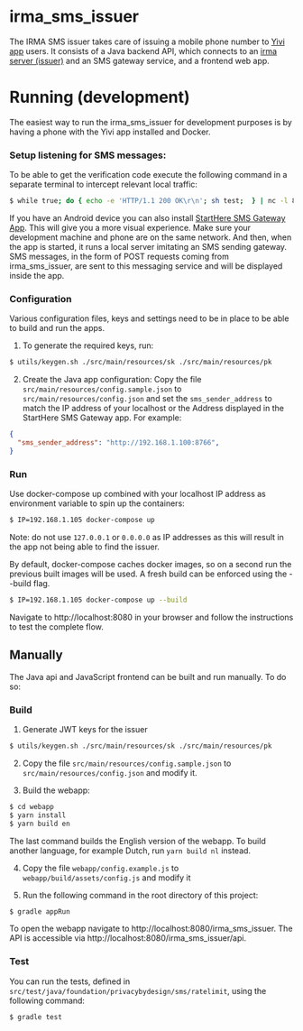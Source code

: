 # irma_sms_issuer
The IRMA SMS issuer takes care of issuing a mobile phone number to [Yivi app](https://github.com/privacybydesign/irmamobile) users. It consists of a Java backend API, which connects to an [irma server (issuer)](https://github.com/privacybydesign/irmago) and an SMS gateway service, and a frontend web app.

# Running (development)
The easiest way to run the irma_sms_issuer for development purposes is by having a phone with the Yivi app installed and Docker.

### Setup listening for SMS messages:

To be able to get the verification code execute the following command in a separate terminal to intercept relevant local traffic:
```bash
$ while true; do { echo -e 'HTTP/1.1 200 OK\r\n'; sh test;  } | nc -l 8766; done
```

If you have an Android device you can also install [StartHere SMS Gateway App](https://m.apkpure.com/starthere-sms-gateway-app/com.bogdan.sms). This will give you a more visual experience. Make sure your development machine and phone are on the same network. And then, when the app is started, it runs a local server imitating an SMS sending gateway. SMS messages, in the form of POST requests coming from irma_sms_issuer, are sent to this messaging service and will be displayed inside the app.

### Configuration
Various configuration files, keys and settings need to be in place to be able to build and run the apps.

1. To generate the required keys, run:
```bash
$ utils/keygen.sh ./src/main/resources/sk ./src/main/resources/pk
```

2. Create the Java app configuration:
Copy the file `src/main/resources/config.sample.json` to `src/main/resources/config.json` and set the `sms_sender_address` to match the IP address of your localhost or the Address displayed in the StartHere SMS Gateway app. For example:

```json
{
  "sms_sender_address": "http://192.168.1.100:8766",
}
```

### Run
Use docker-compose up combined with your localhost IP address as environment variable to spin up the containers:
```bash
$ IP=192.168.1.105 docker-compose up
```
Note: do not use `127.0.0.1` or `0.0.0.0` as IP addresses as this will result in the app not being able to find the issuer.

By default, docker-compose caches docker images, so on a second run the previous built images will be used. A fresh build can be enforced using the --build flag.
```bash
$ IP=192.168.1.105 docker-compose up --build
```

Navigate to http://localhost:8080 in your browser and follow the instructions to test the complete flow.

## Manually
The Java api and JavaScript frontend can be built and run manually. To do so:

### Build

1. Generate JWT keys for the issuer
```bash
$ utils/keygen.sh ./src/main/resources/sk ./src/main/resources/pk
```

2. Copy the file `src/main/resources/config.sample.json` to `src/main/resources/config.json` and modify it.

3. Build the webapp:
```bash
$ cd webapp
$ yarn install
$ yarn build en
```
The last command builds the English version of the webapp. To build another language, for example Dutch, run `yarn build nl` instead.

4. Copy the file `webapp/config.example.js` to `webapp/build/assets/config.js` and modify it 

5. Run the following command in the root directory of this project:
```bash
$ gradle appRun
```

To open the webapp navigate to http://localhost:8080/irma_sms_issuer. The API is accessible via http://localhost:8080/irma_sms_issuer/api.

### Test
You can run the tests, defined in `src/test/java/foundation/privacybydesign/sms/ratelimit`, using the following command:
```bash
$ gradle test
```